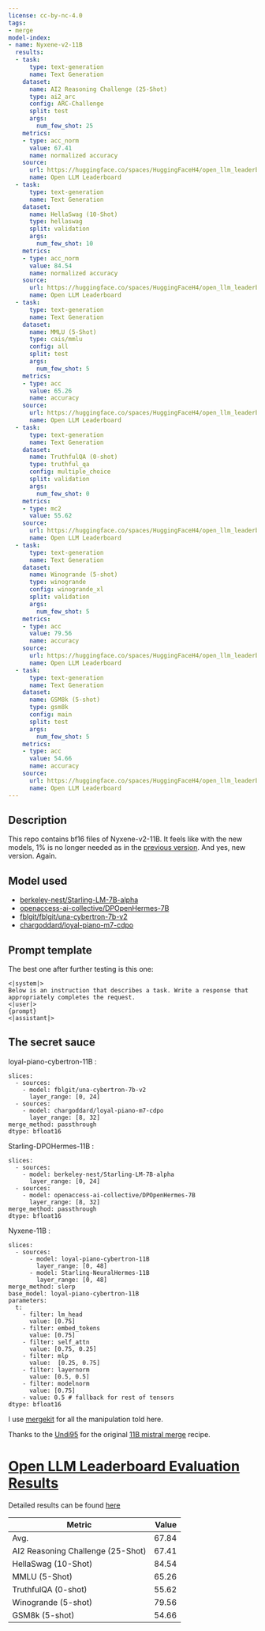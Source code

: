```yaml
---
license: cc-by-nc-4.0
tags:
- merge
model-index:
- name: Nyxene-v2-11B
  results:
  - task:
      type: text-generation
      name: Text Generation
    dataset:
      name: AI2 Reasoning Challenge (25-Shot)
      type: ai2_arc
      config: ARC-Challenge
      split: test
      args:
        num_few_shot: 25
    metrics:
    - type: acc_norm
      value: 67.41
      name: normalized accuracy
    source:
      url: https://huggingface.co/spaces/HuggingFaceH4/open_llm_leaderboard?query=beberik/Nyxene-v2-11B
      name: Open LLM Leaderboard
  - task:
      type: text-generation
      name: Text Generation
    dataset:
      name: HellaSwag (10-Shot)
      type: hellaswag
      split: validation
      args:
        num_few_shot: 10
    metrics:
    - type: acc_norm
      value: 84.54
      name: normalized accuracy
    source:
      url: https://huggingface.co/spaces/HuggingFaceH4/open_llm_leaderboard?query=beberik/Nyxene-v2-11B
      name: Open LLM Leaderboard
  - task:
      type: text-generation
      name: Text Generation
    dataset:
      name: MMLU (5-Shot)
      type: cais/mmlu
      config: all
      split: test
      args:
        num_few_shot: 5
    metrics:
    - type: acc
      value: 65.26
      name: accuracy
    source:
      url: https://huggingface.co/spaces/HuggingFaceH4/open_llm_leaderboard?query=beberik/Nyxene-v2-11B
      name: Open LLM Leaderboard
  - task:
      type: text-generation
      name: Text Generation
    dataset:
      name: TruthfulQA (0-shot)
      type: truthful_qa
      config: multiple_choice
      split: validation
      args:
        num_few_shot: 0
    metrics:
    - type: mc2
      value: 55.62
    source:
      url: https://huggingface.co/spaces/HuggingFaceH4/open_llm_leaderboard?query=beberik/Nyxene-v2-11B
      name: Open LLM Leaderboard
  - task:
      type: text-generation
      name: Text Generation
    dataset:
      name: Winogrande (5-shot)
      type: winogrande
      config: winogrande_xl
      split: validation
      args:
        num_few_shot: 5
    metrics:
    - type: acc
      value: 79.56
      name: accuracy
    source:
      url: https://huggingface.co/spaces/HuggingFaceH4/open_llm_leaderboard?query=beberik/Nyxene-v2-11B
      name: Open LLM Leaderboard
  - task:
      type: text-generation
      name: Text Generation
    dataset:
      name: GSM8k (5-shot)
      type: gsm8k
      config: main
      split: test
      args:
        num_few_shot: 5
    metrics:
    - type: acc
      value: 54.66
      name: accuracy
    source:
      url: https://huggingface.co/spaces/HuggingFaceH4/open_llm_leaderboard?query=beberik/Nyxene-v2-11B
      name: Open LLM Leaderboard
---
```


## Description

This repo contains bf16 files of Nyxene-v2-11B. It feels like with the new models, 1% is no longer needed as in the [previous version](https://huggingface.co/beberik/Nyxene-v1-11B). And yes, new version. Again.

## Model used
- [berkeley-nest/Starling-LM-7B-alpha](https://huggingface.co/berkeley-nest/Starling-LM-7B-alpha)
- [openaccess-ai-collective/DPOpenHermes-7B](https://huggingface.co/openaccess-ai-collective/DPOpenHermes-7B)
- [fblgit/fblgit/una-cybertron-7b-v2](https://huggingface.co/fblgit/una-cybertron-7b-v2-bf16)
- [chargoddard/loyal-piano-m7-cdpo](https://huggingface.co/chargoddard/loyal-piano-m7-cdpo)

## Prompt template

The best one after further testing is this one:

```
<|system|>
Below is an instruction that describes a task. Write a response that appropriately completes the request.
<|user|>
{prompt}
<|assistant|>
```

## The secret sauce

loyal-piano-cybertron-11B :
```
slices:
  - sources:
    - model: fblgit/una-cybertron-7b-v2
      layer_range: [0, 24]
  - sources:
    - model: chargoddard/loyal-piano-m7-cdpo
      layer_range: [8, 32]
merge_method: passthrough
dtype: bfloat16
```

Starling-DPOHermes-11B :
```
slices:
  - sources:
    - model: berkeley-nest/Starling-LM-7B-alpha
      layer_range: [0, 24]
  - sources:
    - model: openaccess-ai-collective/DPOpenHermes-7B
      layer_range: [8, 32]
merge_method: passthrough
dtype: bfloat16
```

Nyxene-11B :
```
slices:
  - sources:
      - model: loyal-piano-cybertron-11B
        layer_range: [0, 48]
      - model: Starling-NeuralHermes-11B
        layer_range: [0, 48]
merge_method: slerp
base_model: loyal-piano-cybertron-11B
parameters:
  t:
    - filter: lm_head 
      value: [0.75]
    - filter: embed_tokens
      value: [0.75]
    - filter: self_attn
      value: [0.75, 0.25]
    - filter: mlp
      value:  [0.25, 0.75]
    - filter: layernorm
      value: [0.5, 0.5]
    - filter: modelnorm
      value: [0.75]
    - value: 0.5 # fallback for rest of tensors
dtype: bfloat16
```
I use [mergekit](https://github.com/cg123/mergekit) for all the manipulation told here.

Thanks to the [Undi95](https://huggingface.co/Undi95) for the original [11B mistral merge](https://huggingface.co/Undi95/Mistral-11B-OmniMix) recipe.

# [Open LLM Leaderboard Evaluation Results](https://huggingface.co/spaces/HuggingFaceH4/open_llm_leaderboard)
Detailed results can be found [here](https://huggingface.co/datasets/open-llm-leaderboard/details_beberik__Nyxene-v2-11B)

|             Metric              |Value|
|---------------------------------|----:|
|Avg.                             |67.84|
|AI2 Reasoning Challenge (25-Shot)|67.41|
|HellaSwag (10-Shot)              |84.54|
|MMLU (5-Shot)                    |65.26|
|TruthfulQA (0-shot)              |55.62|
|Winogrande (5-shot)              |79.56|
|GSM8k (5-shot)                   |54.66|


